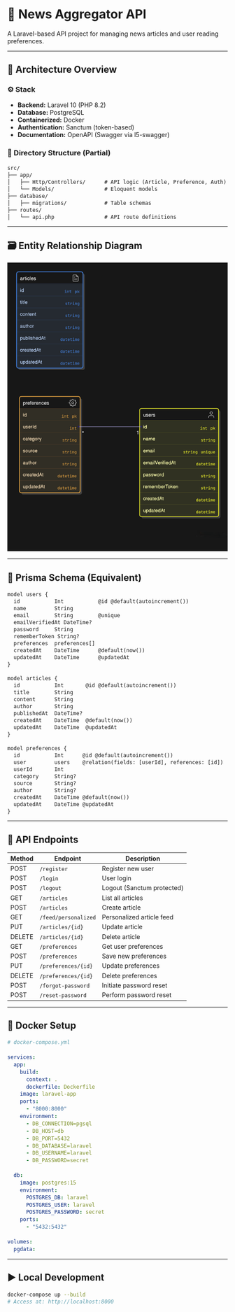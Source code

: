 
# 📰 News Aggregator API

A Laravel-based API project for managing news articles and user reading preferences.

---

## 📐 Architecture Overview

### ⚙️ Stack
- **Backend:** Laravel 10 (PHP 8.2)
- **Database:** PostgreSQL
- **Containerized:** Docker
- **Authentication:** Sanctum (token-based)
- **Documentation:** OpenAPI (Swagger via l5-swagger)

### 🧱 Directory Structure (Partial)
```
src/
├── app/
│   ├── Http/Controllers/      # API logic (Article, Preference, Auth)
│   └── Models/                # Eloquent models
├── database/
│   ├── migrations/            # Table schemas
├── routes/
│   └── api.php                # API route definitions
```

---

## 🗃️ Entity Relationship Diagram

![ER Diagram](er_diagram.png)

---

## 🧩 Prisma Schema (Equivalent)

```prisma
model users {
  id           Int           @id @default(autoincrement())
  name         String
  email        String        @unique
  emailVerifiedAt DateTime? 
  password     String
  rememberToken String?
  preferences  preferences[]
  createdAt    DateTime      @default(now())
  updatedAt    DateTime      @updatedAt
}

model articles {
  id           Int       @id @default(autoincrement())
  title        String
  content      String
  author       String
  publishedAt  DateTime?
  createdAt    DateTime  @default(now())
  updatedAt    DateTime  @updatedAt
}

model preferences {
  id           Int      @id @default(autoincrement())
  user         users    @relation(fields: [userId], references: [id])
  userId       Int
  category     String?
  source       String?
  author       String?
  createdAt    DateTime @default(now())
  updatedAt    DateTime @updatedAt
}
```

---

## 🔌 API Endpoints

| Method | Endpoint                         | Description                        |
|--------|----------------------------------|------------------------------------|
| POST   | `/register`                      | Register new user                  |
| POST   | `/login`                         | User login                         |
| POST   | `/logout`                        | Logout (Sanctum protected)         |
| GET    | `/articles`                      | List all articles                  |
| POST   | `/articles`                      | Create article                     |
| GET    | `/feed/personalized`    | Personalized article feed          |
| PUT    | `/articles/{id}`                 | Update article                     |
| DELETE | `/articles/{id}`                 | Delete article                     |
| GET    | `/preferences`                   | Get user preferences               |
| POST   | `/preferences`                   | Save new preferences               |
| PUT    | `/preferences/{id}`              | Update preferences                 |
| DELETE | `/preferences/{id}`              | Delete preferences                 |
| POST   | `/forgot-password`               | Initiate password reset            |
| POST   | `/reset-password`                | Perform password reset             |

---

## 🐳 Docker Setup

```yaml
# docker-compose.yml

services:
  app:
    build:
      context: .
      dockerfile: Dockerfile
    image: laravel-app
    ports:
      - "8000:8000"
    environment:
      - DB_CONNECTION=pgsql
      - DB_HOST=db
      - DB_PORT=5432
      - DB_DATABASE=laravel
      - DB_USERNAME=laravel
      - DB_PASSWORD=secret

  db:
    image: postgres:15
    environment:
      POSTGRES_DB: laravel
      POSTGRES_USER: laravel
      POSTGRES_PASSWORD: secret
    ports:
      - "5432:5432"

volumes:
  pgdata:
```

---

## ▶️ Local Development

```bash
docker-compose up --build
# Access at: http://localhost:8000
```
